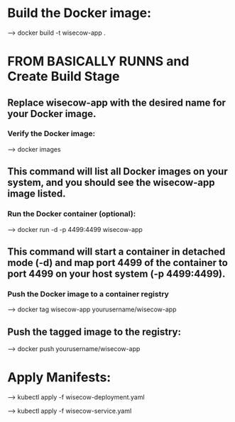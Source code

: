 # Build the Docker image:
 --> docker build -t wisecow-app .
 
# FROM BASICALLY RUNNS and Create Build Stage
## Replace wisecow-app with the desired name for your Docker image.
### Verify the Docker image:
--> docker images

## This command will list all Docker images on your system, and you should see the wisecow-app image listed.
### Run the Docker container (optional):
--> docker run -d -p 4499:4499 wisecow-app

## This command will start a container in detached mode (-d) and map port 4499 of the container to port 4499 on your host system (-p 4499:4499).
### Push the Docker image to a container registry
--> docker tag wisecow-app yourusername/wisecow-app

## Push the tagged image to the registry:
--> docker push yourusername/wisecow-app

# Apply Manifests:
--> kubectl apply -f wisecow-deployment.yaml

--> kubectl apply -f wisecow-service.yaml
